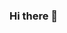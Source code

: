 ### Hi there 👋

<!--
**HemasriRavuri/HemasriRavuri** is a ✨ _special_ ✨ repository because its `README.md` (this file) appears on your GitHub profile.

Here are some ideas to get you started:

- 🌱 I’m currently learning java...
- 
-->
